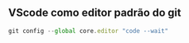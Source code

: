 ## VScode como editor padrão do git

```javascript 
git config --global core.editor "code --wait"
```


